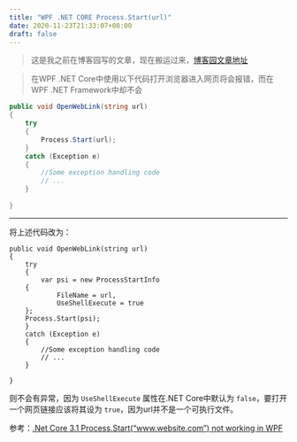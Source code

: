 ```yaml
---
title: "WPF .NET CORE Process.Start(url)"
date: 2020-11-23T21:33:07+08:00
draft: false
---
```


> 这是我之前在博客园写的文章，现在搬运过来，[博客园文章地址](https://www.cnblogs.com/Jaywhen-xiang/p/14027243.html)

> 在WPF .NET Core中使用以下代码打开浏览器进入网页将会报错，而在WPF .NET Framework中却不会

```c#
public void OpenWebLink(string url)
{
    try
    {
        Process.Start(url);
    }
    catch (Exception e)
    {
        //Some exception handling code
        // ...
    }
    
}
```

---

将上述代码改为：

```
public void OpenWebLink(string url)
{
    try
    {
    	var psi = new ProcessStartInfo
	{
    	    FileName = url,
    	    UseShellExecute = true
	};
	Process.Start(psi);
    }
    catch (Exception e)
    {
        //Some exception handling code
        // ...
    }
    
}
```

则不会有异常，因为 `UseShellExecute` 属性在.NET Core中默认为 `false`，要打开一个网页链接应该将其设为 `true`，因为url并不是一个可执行文件。



参考：[.Net Core 3.1 Process.Start(“www.website.com”) not working in WPF](https://stackoverflow.com/questions/59716856/net-core-3-1-process-startwww-website-com-not-working-in-wpf)
